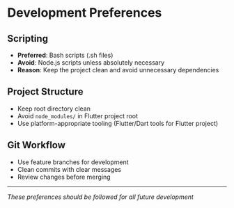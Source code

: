 # Development Preferences

## Scripting
- **Preferred**: Bash scripts (.sh files)
- **Avoid**: Node.js scripts unless absolutely necessary
- **Reason**: Keep the project clean and avoid unnecessary dependencies

## Project Structure
- Keep root directory clean
- Avoid `node_modules/` in Flutter project root
- Use platform-appropriate tooling (Flutter/Dart tools for Flutter project)

## Git Workflow
- Use feature branches for development
- Clean commits with clear messages
- Review changes before merging

---
*These preferences should be followed for all future development*
